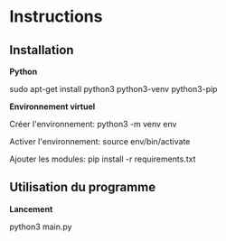 # Instructions

## Installation

**Python**

sudo apt-get install python3 python3-venv python3-pip

**Environnement virtuel**

Créer l'environnement: python3 -m venv env

Activer l'environnement: source env/bin/activate

Ajouter les modules: pip install -r requirements.txt

## Utilisation du programme

**Lancement**

python3 main.py
